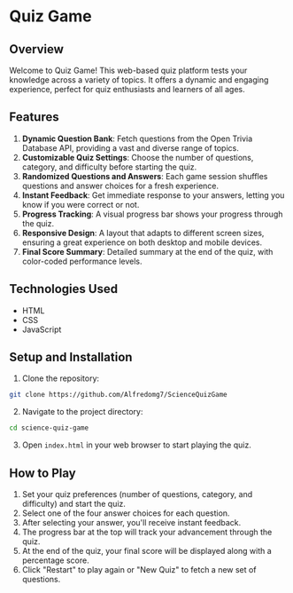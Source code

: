 # Quiz Game
## Overview
Welcome to Quiz Game! This web-based quiz platform tests your knowledge across a variety of topics. It offers a dynamic and engaging experience, perfect for quiz enthusiasts and learners of all ages.

## Features
1. **Dynamic Question Bank**: Fetch questions from the Open Trivia Database API, providing a vast and diverse range of topics.
2. **Customizable Quiz Settings**: Choose the number of questions, category, and difficulty before starting the quiz.
3. **Randomized Questions and Answers**: Each game session shuffles questions and answer choices for a fresh experience.
4. **Instant Feedback**: Get immediate response to your answers, letting you know if you were correct or not.
5. **Progress Tracking**: A visual progress bar shows your progress through the quiz.
6. **Responsive Design**: A layout that adapts to different screen sizes, ensuring a great experience on both desktop and mobile devices.
7. **Final Score Summary**: Detailed summary at the end of the quiz, with color-coded performance levels.

## Technologies Used
- HTML
- CSS
- JavaScript

## Setup and Installation
1. Clone the repository:
```bash
git clone https://github.com/Alfredomg7/ScienceQuizGame
```

2. Navigate to the project directory:
```bash
cd science-quiz-game
```

3. Open `index.html` in your web browser to start playing the quiz.

## How to Play
1. Set your quiz preferences (number of questions, category, and difficulty) and start the quiz.
2. Select one of the four answer choices for each question.
3. After selecting your answer, you'll receive instant feedback.
4. The progress bar at the top will track your advancement through the quiz.
5. At the end of the quiz, your final score will be displayed along with a percentage score.
6. Click "Restart" to play again or "New Quiz" to fetch a new set of questions.